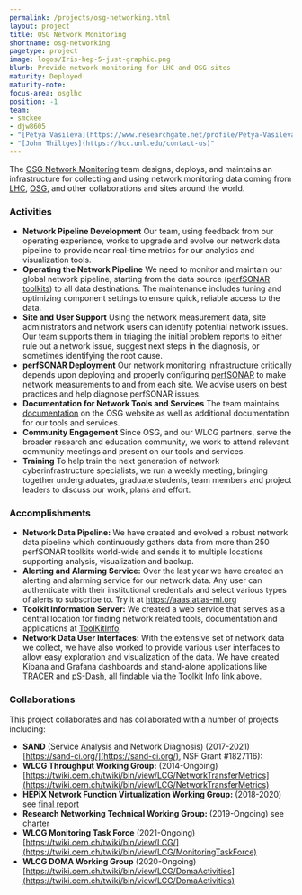 ```yaml
---
permalink: /projects/osg-networking.html
layout: project
title: OSG Network Monitoring
shortname: osg-networking
pagetype: project
image: logos/Iris-hep-5-just-graphic.png
blurb: Provide network monitoring for LHC and OSG sites
maturity: Deployed
maturity-note:
focus-area: osglhc
position: -1
team:
- smckee
- djw8605
- "[Petya Vasileva](https://www.researchgate.net/profile/Petya-Vasileva-2)"
- "[John Thiltges](https://hcc.unl.edu/contact-us)"
---
```


The [OSG Network Monitoring](https://osg-htc.org/networking/) team designs, deploys, and maintains an infrastructure for collecting and using network monitoring data coming from [LHC](https://home.cern/science/accelerators/large-hadron-collider), [OSG](https://osg-htc.org/), and other collaborations and sites around the world.

### Activities

-   **Network Pipeline Development** Our team, using feedback from our operating experience, works to upgrade and evolve our network data pipeline to provide near real-time metrics for our analytics and visualization tools.
-   **Operating the Network Pipeline** We need to monitor and maintain our global network pipeline, starting from the data source ([perfSONAR toolkits](https://docs.perfsonar.net/#perfsonar-toolkit)) to all data destinations. The maintenance includes tuning and optimizing component settings to ensure quick, reliable access to the data.
-   **Site and User Support** Using the network measurement data, site administrators and network users can identify potential network issues.  Our team supports them in triaging the initial problem reports to either rule out a network issue, suggest next steps in the diagnosis, or sometimes identifying the root cause.
-   **perfSONAR Deployment**  Our network monitoring infrastructure critically depends upon deploying and properly configuring [perfSONAR](https://docs.perfsonar.net/) to make network measurements to and from each site.  We advise users on best practices and help diagnose perfSONAR issues.
-   **Documentation for Network Tools and Services** The team maintains [documentation](https://osg-htc.org/networking/) on the OSG website as well as additional documentation for our tools and services.
-   **Community Engagement** Since OSG, and our WLCG partners, serve the broader research and education community, we work to attend relevant community meetings and present on our tools and services.
-   **Training** To help train the next generation of network cyberinfrastructure specialists, we run a weekly meeting, bringing together undergraduates, graduate students, team members and project leaders to discuss our work, plans and effort.

### Accomplishments

-   **Network Data Pipeline:** We have created and evolved a robust network data pipeline which continuously gathers data from more than 250 perfSONAR toolkits world-wide and sends it to multiple locations supporting analysis, visualization and backup.
-   **Alerting and Alarming Service:** Over the last year we have created an alerting and alarming service for our network data.  Any user can authenticate with their institutional credentials and select various types of alerts to subscribe to.  Try it at https://aaas.atlas-ml.org
-   **Toolkit Information Server:**
We created a web service that serves as a central location for finding network related tools, documentation and applications at
[ToolKitInfo](https://toolkitinfo.opensciencegrid.org/).
-   **Network Data User Interfaces:** With the extensive set of network data we collect, we have also worked to provide various user interfaces to allow easy exploration and visualization of the data.   We have created Kibana and Grafana dashboards and stand-alone applications like [TRACER](https://perfsonar.uc.ssl-hep.org/) and [pS-Dash](https://ps-dash.uc.ssl-hep.org/sites), all findable via the Toolkit Info link above.

### Collaborations

This project collaborates and has collaborated with a number of projects including:
-   **SAND** (Service Analysis and Network Diagnosis) (2017-2021) [https://sand-ci.org/](https://sand-ci.org/), NSF Grant #1827116):
-   **WLCG Throughput Working Group:** (2014-Ongoing) [https://twiki.cern.ch/twiki/bin/view/LCG/NetworkTransferMetrics](https://twiki.cern.ch/twiki/bin/view/LCG/NetworkTransferMetrics)
-   **HEPiX Network Function Virtualization Working Group:** (2018-2020) see [final report](https://zenodo.org/record/3741402#.YmGFMdrMJD8)
-   **Research Networking Technical Working Group:** (2019-Ongoing) see [charter](https://zenodo.org/record/6470973#.YmGDK9rMJD8)
-   **WLCG Monitoring Task Force** (2021-Ongoing) [https://twiki.cern.ch/twiki/bin/view/LCG/](https://twiki.cern.ch/twiki/bin/view/LCG/MonitoringTaskForce)
-   **WLCG DOMA Working Group** (2020-Ongoing) [https://twiki.cern.ch/twiki/bin/view/LCG/DomaActivities](https://twiki.cern.ch/twiki/bin/view/LCG/DomaActivities)